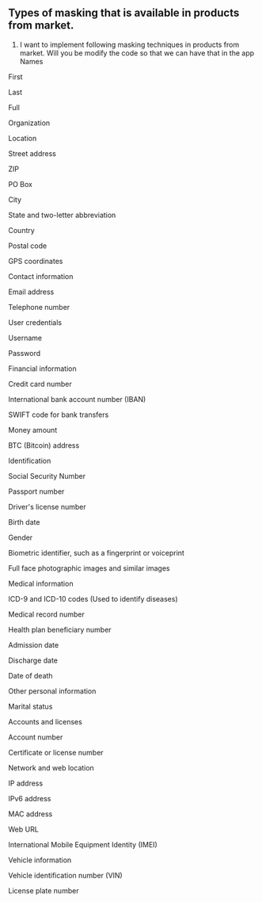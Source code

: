 
## Types of masking that is available in products from market. 

1. I want to implement following masking techniques in products from market. Will you be modify the code so that we can have that in the app
Names

First 

Last 

Full

Organization

Location

Street address

ZIP

PO Box

City

State and two-letter abbreviation

Country

Postal code 

GPS coordinates

Contact information

Email address

Telephone number

User credentials

Username

Password

Financial information

Credit card number

International bank account number (IBAN)

SWIFT code for bank transfers

Money amount

BTC (Bitcoin) address

Identification

Social Security Number

Passport number

Driver's license number

Birth date

Gender

Biometric identifier, such as a fingerprint or voiceprint

Full face photographic images and similar images

Medical information

ICD-9 and ICD-10 codes (Used to identify diseases)

Medical record number

Health plan beneficiary number

Admission date

Discharge date

Date of death

Other personal information

Marital status

Accounts and licenses

Account number

Certificate or license number

Network and web location

IP address

IPv6 address

MAC address

Web URL

International Mobile Equipment Identity (IMEI)

Vehicle information

Vehicle identification number (VIN)

License plate number